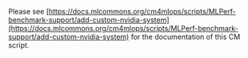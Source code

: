 Please see [https://docs.mlcommons.org/cm4mlops/scripts/MLPerf-benchmark-support/add-custom-nvidia-system](https://docs.mlcommons.org/cm4mlops/scripts/MLPerf-benchmark-support/add-custom-nvidia-system) for the documentation of this CM script.

